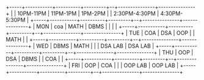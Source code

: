 +-----+-----------+----------+---------+--+---------------+---------------+
|     | 10PM-11PM | 11PM-1PM | 1PM-2PM |  | 2:30PM-4:30PM | 4:30PM-5:30PM |
+-----+-----------+----------+---------+--+---------------+---------------+
| MON | coa       | MATH     | DBMS    |  |               |               |
+-----+-----------+----------+---------+--+---------------+---------------+
| TUE | COA       | DSA      | OOP     |  | MATH          |               |
+-----+-----------+----------+---------+--+---------------+---------------+
| WED | DBMS      | MATH     |         |  | DSA LAB       | DSA LAB       |
+-----+-----------+----------+---------+--+---------------+---------------+
| THU | OOP       | DSA      | DBMS    |  | COA           |               |
+-----+-----------+----------+---------+--+---------------+---------------+
| FRI | OOP       | COA      |         |  | OOP LAB       | OOP LAB       |
+-----+-----------+----------+---------+--+---------------+---------------+
